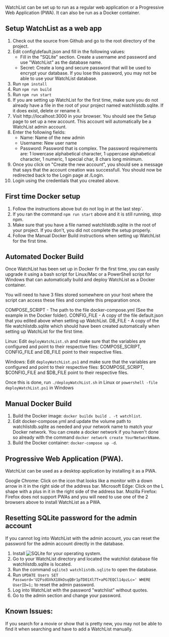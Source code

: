 WatchList can be set up to run as a regular web application or a Progressive Web Application (PWA). It can also be run as a Docker container.

## Setup WatchList as a web app
1. Check out the source from Github and go to the root directory of the project.
1. Edit config\default.json and fill in the following values:
   - Fill in the "SQLite" section. Create a username and password and use "WatchList" as the database name.
   - Secret: Create a long and secure password that will be used to encrypt your database. If you lose this password, you may not be able to use your WatchList database.
1. Run `npm install`
1. Run `npm run build`
1. Run `npm run start`
1. If you are setting up WatchList for the first time, make sure you do not already have a file in the root of your project named watchlistdb.sqlite. If it does exist, delete or rename it.
1. Visit http://localhost:3000 in your browser. You should see the Setup page to set up a new account. This account will automatically be a WatchList admin account.
1. Enter the following fields:
   - Name: Name of the new admin
   - Username: New user name
   - Password: Password that is complex. The password requirements are: 1 lowercase alphabetical character, 1 uppercase alphabetical character, 1 numeric, 1 special char, 8 chars long minimum.
1. Once you click on "Create the new account", you should see a message that says that the account creation was successfull. You should now be redirected back to the Login page at /Login.
1. Login using the credentials that you created above.

## First time Docker setup
1. Follow the instructions above but do not log in at the last step`.
1. If you ran the command `npm run start` above and it is still running, stop npm.
1. Make sure that you have a file named watchlistdb.sqlite in the root of your project. If you don't, you did not complete the setup properly.
1. Follow the Manual Docker Build instructions when setting up WatchList for the first time.

## Automated Docker Build
Once WatchList has been set up in Docker fir the first time, you can easily upgrade it using a bash script for Linux/Mac or a PowerShell script for Windows that can automatically build and deploy WatchList as a Docker container.

You will need to have 3 files stored somewhere on your host where the script can access these files and complete this preparation once.

COMPOSE_SCRIPT - The path to the file docker-compose.yml (See the example in the Docker folder).
CONFIG_FILE - A copy of the file default.json that you edited above when setting up WatchList.
DB_FILE - A copy of the file watchlistdb.sqlite which should have been created automatically when setting up WatchList for the first time.

Linux: Edit `deployWatchList.sh` and make sure that the variables are configured and point to their respective files: COMPOSE_SCRIPT, CONFIG_FILE and DB_FILE point to their respective files.

Windows: Edit `deployWatchList.ps1` and make sure that the variables are configured and point to their respective files: $COMPOSE_SCRIPT, $CONFIG_FILE and $DB_FILE point to their respective files.

Once this is done, run `./deployWatchList.sh` in Linux or `powershell -file deployWatchList.ps1` in Windows

## Manual Docker Build 
1. Build the Docker image: `docker buildx build . -t watchlist`.
1. Edit docker-compose.yml and update the volume path to watchlistdb.sqlite as needed and your network name to match your Docker network. You can create a docker network if you haven't done so already with the command `docker network create YourNetworkName`.
1. Build the Docker container: `docker-compose up -d`.

## Progressive Web Application (PWA).
WatchList can be used as a desktop application by installing it as a PWA.

Google Chrome: Click on the icon that looks like a monitor with a down arrow in it in the right side of the address bar.
Microsoft Edge: Click on the L shape with a plus in it in the right side of the address bar.
Mozilla Firefox: Firefox does not support PWAs and you will need to use one of the 2 browsers above to install WatchList as a PWA.

## Resetting SQLite password for the admin account
If you cannot log into WatchList with the admin account, you can reset the password for the admin account directly in the database.
1. Install ![SQLite](https://www.sqlite.org/) for your operating system.
1. Go to your WatchList directory and located the watchlist database file watchlistdb.sqlite is located.
1. Run the command `sqlite3 watchlistdb.sqlite` to open the database.
1. Run `UPDATE Users SET Password='U2FsdGVkX18kOsqQBr1pTD01Xl7T+aPG7EQCl14pzLc=' WHERE UserID=1;` to reset the admin password.
1. Log into WatchList with the password "watchlist" without quotes.
1. Go to the admin section and change your password.

## Known Issues:

If you search for a movie or show that is pretty new, you may not be able to find it when searching and have to add a WatchList manually.